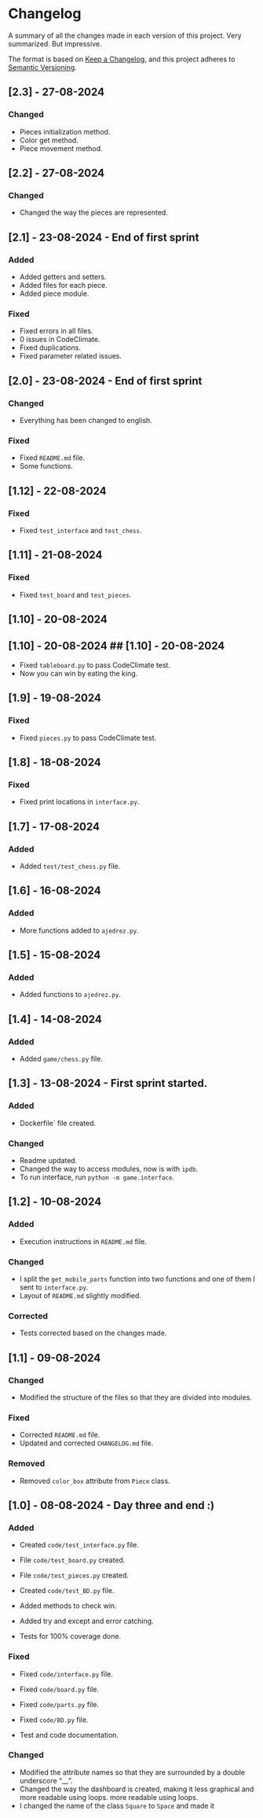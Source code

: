 # Changelog

A summary of all the changes made in each version of this project.
Very summarized. But impressive.

The format is based on [Keep a Changelog](https://keepachangelog.com/en/1.1.0/),
and this project adheres to [Semantic Versioning](https://semver.org/spec/v2.0.0.html).

## [2.3] - 27-08-2024

### Changed

- Pieces initialization method.
- Color get method.
- Piece movement method.

## [2.2] - 27-08-2024

### Changed

- Changed the way the pieces are represented.

## [2.1] - 23-08-2024 - End of first sprint

### Added

- Added getters and setters.
- Added files for each piece.
- Added piece module.

### Fixed

- Fixed errors in all files.
- 0 issues in CodeClimate.
- Fixed duplications.
- Fixed parameter related issues.

## [2.0] - 23-08-2024 - End of first sprint

### Changed

- Everything has been changed to english.

### Fixed

- Fixed `README.md` file.
- Some functions.

## [1.12] - 22-08-2024

### Fixed

- Fixed `test_interface` and `test_chess`.

## [1.11] - 21-08-2024

### Fixed

- Fixed `test_board` and `test_pieces`.

## [1.10] - 20-08-2024

## [1.10] - 20-08-2024 ## [1.10] - 20-08-2024

- Fixed `tableboard.py` to pass CodeClimate test.
- Now you can win by eating the king.

## [1.9] - 19-08-2024

### Fixed

- Fixed `pieces.py` to pass CodeClimate test.

## [1.8] - 18-08-2024

### Fixed

- Fixed print locations in `interface.py`.

## [1.7] - 17-08-2024

### Added

- Added `test/test_chess.py` file.

## [1.6] - 16-08-2024

### Added

- More functions added to `ajedrez.py`.

## [1.5] - 15-08-2024

### Added

- Added functions to `ajedrez.py`.

## [1.4] - 14-08-2024

### Added

- Added `game/chess.py` file.

## [1.3] - 13-08-2024 - First sprint started.

### Added

- Dockerfile` file created.

### Changed

- Readme updated.
- Changed the way to access modules, now is with `ipdb`.
- To run interface, run `python -m game.interface`.

## [1.2] - 10-08-2024

### Added

- Execution instructions in `README.md` file.

### Changed

- I split the `get_mobile_parts` function into two functions and one of them I sent to `interface.py`.
- Layout of `README.md` slightly modified.

### Corrected

- Tests corrected based on the changes made.

## [1.1] - 09-08-2024

### Changed

- Modified the structure of the files so that they are divided into modules.

### Fixed

- Corrected `README.md` file.
- Updated and corrected `CHANGELOG.md` file.

### Removed

- Removed `color_box` attribute from `Piece` class.

## [1.0] - 08-08-2024 - Day three and end :)

### Added

- Created `code/test_interface.py` file.
- File `code/test_board.py` created.
- File `code/test_pieces.py` created.
- Created `code/test_BD.py` file.

- Added methods to check win.
- Added try and except and error catching.
- Tests for 100% coverage done.

### Fixed

- Fixed `code/interface.py` file.
- Fixed `code/board.py` file.
- Fixed `code/parts.py` file.
- Fixed `code/BD.py` file.

- Test and code documentation.

### Changed

- Modified the attribute names so that they are surrounded by a double underscore “__”.
- Changed the way the dashboard is created, making it less graphical and more readable using loops.
  more readable using loops.
- I changed the name of the class `Square` to `Space` and made it
